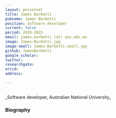 ```yaml
---
layout: personnel
title: James Barbetti
pubname: James Barbetti
position: Software developer
current: false
period: 2020-2023
email: james.barbetti (at) anu.edu.au
image: James-Barbetti.jpg
image-small: James-Barbetti-small.jpg
github: JamesBarbetti
google_scholar:
twitter: 
researchgate: 
orcid: 
address: 

---
```


<br>
_Software developer, Australian National University_

### Biography


